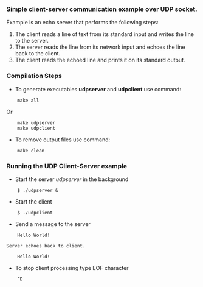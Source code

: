 ### Simple client-server communication example over UDP socket.
Example is an echo server that performs the following steps:
1. The client reads a line of text from its standard input and writes the line to the server.
2. The server reads the line from its network input and echoes the line back to the client.
3. The client reads the echoed line and prints it on its standard output.

### Compilation Steps
- To generate executables **udpserver** and **udpclient** use command:
``` 
    make all
```
Or
```
    make udpserver
    make udpclient
```
- To remove output files use command:
```
    make clean
```

### Running the UDP Client-Server example
- Start the server *udpserver* in the background
```
    $ ./udpserver &
```
- Start the client
```
    $ ./udpclient
```
- Send a message to the server
```
    Hello World!
```
    Server echoes back to client.
```
    Hello World!
```
- To stop client processing type EOF character
```
    ^D
```
